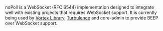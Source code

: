 noPoll is a WebSocket (RFC 6544) implementation designed to integrate well with existing projects that requires WebSocket support. It is currently being used by [Vortex Library](http://www.aspl.es/vortex), [Turbulence](http://www.aspl.es/turbulence) and core-admin to provide BEEP over WebSocket support.